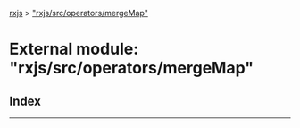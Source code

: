[rxjs](../README.md) > ["rxjs/src/operators/mergeMap"](../modules/_rxjs_src_operators_mergemap_.md)

# External module: "rxjs/src/operators/mergeMap"

## Index

---


